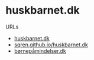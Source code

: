 # huskbarnet.dk

URLs
 - [huskbarnet.dk](https://huskbarnet.dk)
 - [sqren.github.io/huskbarnet.dk](https://sqren.github.io/huskbarnet.dk)
 - [børnepåmindelser.dk](https://børnepåmindelser.dk)



